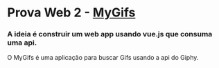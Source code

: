 # Prova Web 2 - [MyGifs](https://raffdevs.github.io/MyGifs/)

### A ideia é construir um web app usando vue.js que consuma uma api.

O MyGifs é uma aplicação para buscar Gifs usando a api do Giphy.


